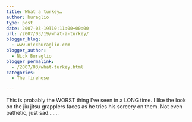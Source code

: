 ```yaml
---
title: What a turkey…
author: buraglio
type: post
date: 2007-03-19T10:11:00+00:00
url: /2007/03/19/what-a-turkey/
blogger_blog:
  - www.nickburaglio.com
blogger_author:
  - Nick Buraglio
blogger_permalink:
  - /2007/03/what-turkey.html
categories:
  - The firehose

---
```

This is probably the WORST thing I&#8217;ve seen in a LONG time. I like the look on the jiu jitsu grapplers faces as he tries his sorcery on them. Not even pathetic, just sad&#8230;&#8230;.